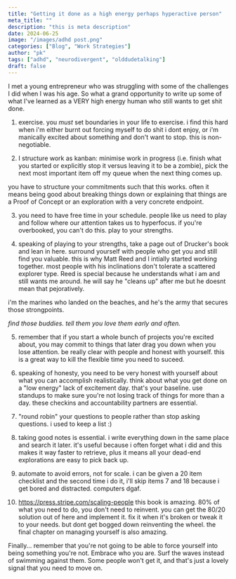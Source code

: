 ```yaml
---
title: "Getting it done as a high energy perhaps hyperactive person"
meta_title: ""
description: "this is meta description"
date: 2024-06-25
image: "/images/adhd post.png"
categories: ["Blog", "Work Strategies"]
author: "pk"
tags: ["adhd", "neurodivergent", "olddudetalking"]
draft: false
---
```


I met a young entrepreneur who was struggling with some of the challenges I did when I was his age. So what a grand opportunity to write up some of what I've learned as a VERY high energy human who still wants to get shit done. 

1. exercise. you _must_ set boundaries in your life to exercise. i find this hard when i'm either burnt out forcing myself to do shit i dont enjoy, or i'm manically excited about something and don't want to stop. this is non-negotiable. 

2. I structure work as kanban: minimise work in progress (i.e. finish what you started or explicitly stop it versus leaving it to be a zombie), pick the next most important item off my queue when the next thing comes up. 

you have to structure your commitments such that this works. often it means being good about breaking things down or explaining that things are a Proof of Concept or an exploration with a very concrete endpoint. 

3. you need to have free time in your schedule. people like us need to play and follow where our attention takes us to hyperfocus. if you're overbooked, you can't do this. play to your strengths.

4. speaking of playing to your strengths, take a page out of Drucker's book and lean in here. surround yourself with people who get you and still find you valuable. this is why Matt Reed and I intially started working together. most people with his inclinations don't tolerate a scattered explorer type. Reed is special because he understands what i am and still wants me around. he will say he "cleans up" after me but he doesnt mean that pejoratively. 

i'm the marines who landed on the beaches, and he's the army that secures those strongpoints.

*find those buddies. tell them you love them early and often.*

5. remember that if you start a whole bunch of projects you're excited about, you may commit to things that later drag you down when you lose attention. be really clear with people and honest with yourself. this is a great way to kill the flexible time you need to suceed. 

6. speaking of honesty, you need to be very honest with yourself about what you can accomplish realistically. think about what you get done on a "low energy" lack of excitement day. that's your baseline. use standups to make sure you're not losing track of things for more than a day. these checkins and accountability partners are essential. 

7. "round robin" your questions to people rather than stop asking questions. i used to keep a list :) 

8. taking good notes is essential. i write everything down in the same place and search it later. it's useful because i often forget what i did and this makes it way faster to retrieve, plus it means all your dead-end explorations are easy to pick back up.

9. automate to avoid errors, not for scale. i can be given a 20 item checklist and the second time i do it, i'll skip items 7 and 18 because i get bored and distracted. computers dgaf. 

10. https://press.stripe.com/scaling-people this book is amazing. 80% of what you need to do, you don't need to reinvent. you can get the 80/20 solution out of here and implement it. fix it when it's broken or tweak it to your needs. but dont get bogged down reinventing the wheel. the final chapter on managing yourself is also amazing.

Finally... remember that you're not going to be able to force yourself into being something you're not. Embrace who you are. Surf the waves instead of swimming against them. Some people won't get it, and that's just a lovely signal that you need to move on.
